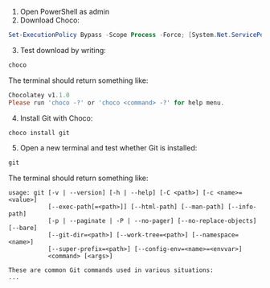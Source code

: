 1. Open PowerShell as admin
2. Download Choco:
``` PowerShell
Set-ExecutionPolicy Bypass -Scope Process -Force; [System.Net.ServicePointManager]::SecurityProtocol = [System.Net.ServicePointManager]::SecurityProtocol -bor 3072; iex ((New-Object System.Net.WebClient).DownloadString('https://community.chocolatey.org/install.ps1'))
```
3. Test download by writing:
``` PowerShell
choco
```
The terminal should return something like:
``` PowerShell
Chocolatey v1.1.0
Please run 'choco -?' or 'choco <command> -?' for help menu.
```
4. Install Git with Choco:
``` PowerShell
choco install git
```
5. Open a new terminal and test whether Git is installed:
``` PowerShell
git
```
The terminal should return something like:
```
usage: git [-v | --version] [-h | --help] [-C <path>] [-c <name>=<value>]
           [--exec-path[=<path>]] [--html-path] [--man-path] [--info-path]
           [-p | --paginate | -P | --no-pager] [--no-replace-objects] [--bare]
           [--git-dir=<path>] [--work-tree=<path>] [--namespace=<name>]
           [--super-prefix=<path>] [--config-env=<name>=<envvar>]
           <command> [<args>]

These are common Git commands used in various situations:
...
```
